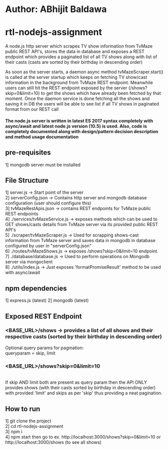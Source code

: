 # Author: ABhijit Baldawa
# rtl-nodejs-assignment
A node.js http server which scrapes TV show information from TvMaze public REST API's, stores the data in database and exposes a REST endpoint which provides a paginated list of all TV shows along with list of their casts (casts are sorted by their birthday in descending order)

As soon as the server starts, a daemon async method tvMazeScraper.start() is called at the server startup which keeps on fetching TV show/cast information in the background from TvMaze REST endpoint. Meanwhile users can still hit the REST endpoint exposed by the server (<URL>/shows?skip=0&limit=10) to get the shows which have already been fetched by that moment. Once the daemon service is done fetching all the shows and saving it in DB the users will be able to see list if all TV shows in paginated format from our REST call

#### The node.js server is written in latest ES 2017 syntax completely with async/await and latest node.js version (10.5) is used. Also, code is completely documented along with design/pattern decision description and method usage documentation

## pre-requisites
1] mongodb server must be installed

## File Structure
1] server.js -> Start point of the server <br/>
2] serverConfig.json -> Contains http server and mongodb database configuration (user should configure this) <br/>
3] tvMazeRestApis.json -> contains REST endpoints for TvMaze public REST endpoints <br/>
4] ./services/tvMazeService.js -> exposes methods which can be used to GET shows/casts details from TvMaze server via its provided public REST API's <br/>
5] ./scraper/tvMazeScraper.js -> Used for scrapping shows-cast information from TvMaze server and saves data in mongodb in database configured by user in "serverConfig.json" <br/>
6] ./routes/tvMazeShows.js -> exposes <URL>/shows?skip=0&limit=10 endpoint. <br/>
7] ./database/database.js -> Used to perform operations on Mongodb server via mongoclient <br/>
8] ./utils/index.js -> Just exposes 'formatPromiseResult' method to be used with async/await <br/>

## npm dependencies
1] express.js (latest)
2] mongodb (latest)

## Exposed REST Endpoint
### <BASE_URL>/shows -> provides a list of all shows and their respective casts (sorted by their birthday in descending order)

Optional query params for pagination: <br/>
queryparam = skip, limit <br/>
### <BASE_URL>/shows?skip=0&limit=10
<br/>
If skip AND limit both are present as query param then the API ONLY provides shows (with their casts sorted by birthday in descending order) with provided 'limit' and skips as per 'skip' thus providing a neat pagination.

## How to run
1] git clone the project <br/>
2] cd rtl-nodejs-assignment <br/>
3] npm i <br/>
4] npm start then go to ex. http://localhost:3000/shows?skip=0&limit=10 or http://localhost:3000/shows (to see all shows)
